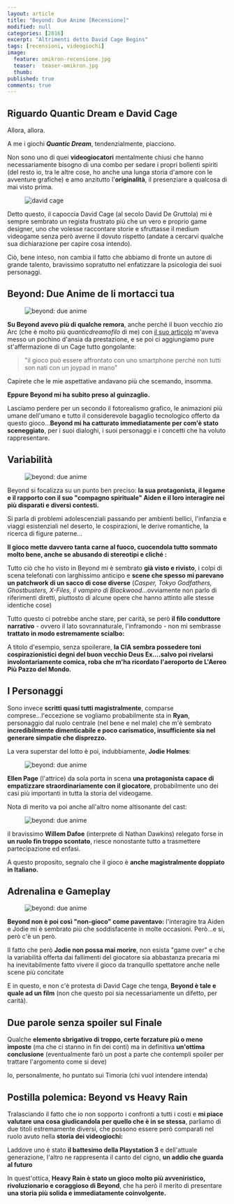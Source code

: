 ```yaml
---
layout: article
title: "Beyond: Due Anime [Recensione]"
modified: null
categories: [2016]
excerpt: "Altrimenti detto David Cage Begins"
tags: [recensioni, videogiochi]
image:
  feature: omikron-recensione.jpg
  teaser:  teaser-omikron.jpg
  thumb:
published: true
comments: true
---
```


## Riguardo Quantic Dream e David Cage

Allora, allora.

A me i giochi ***Quantic Dream***, tendenzialmente, piacciono.

Non sono uno di quei **videogiocatori** mentalmente chiusi che hanno necessariamente bisogno di una combo per sedare i propri bollenti spiriti (del resto io, tra le altre cose, ho anche una lunga storia d'amore con le avventure grafiche) e amo anzitutto l'**originalità**, il presenziare a qualcosa di mai visto prima.

<figure>
	<img src="http://3.bp.blogspot.com/-nQZ8G7mTFf4/Uo4E9uzArFI/AAAAAAAAFkw/jmcrsRzuWB8/s1600/cage.jpg" alt="david cage">
</figure>  

Detto questo, il capoccia David Cage (al secolo David De Gruttola) mi è sempre sembrato un regista frustrato più che un vero e proprio game designer, uno che volesse raccontare storie e sfruttasse il medium videogame senza però averne il dovuto rispetto (andate a cercarvi qualche sua dichiarazione per capire cosa intendo).

Ciò, bene inteso, non cambia il fatto che abbiamo di fronte un autore di grande talento, bravissimo sopratutto nel enfatizzare la psicologia dei suoi personaggi.

## Beyond: Due Anime de li mortacci tua

<figure>
	<img src="http://1.bp.blogspot.com/-BZDfobw2aps/Uo4F5b4YY0I/AAAAAAAAFlM/jAiJw685MOU/s1600/beyond-two-souls-story-will-be-12-to-15-hours-long-2.jpg" alt="beyond: due anime">
</figure>  

**Su Beyond avevo più di qualche remora**, anche perché il buon vecchio zio Arc (che è molto più *quanticdreamofilo* di me) con [il suo articolo](http://www.arcweb.it/2013/10/07/beyond-due-anime-prime-riflessioni/?fb_source=pubv1) m'aveva messo un pochino d'ansia da prestazione, e se poi ci aggiungiamo pure st'affermazione di un Cage tutto gongolante:

>"il gioco può essere affrontato con uno smartphone perché non tutti son nati con un joypad in mano"

Capirete che le mie aspettative andavano più che scemando, insomma.

**Eppure Beyond mi ha subito preso al guinzaglio.**

Lasciamo perdere per un secondo il fotorealismo grafico, le animazioni più umane dell'umano e tutto il considerevole bagaglio tecnologico offerto da questo gioco...**Beyond mi ha catturato immediatamente per com'è stato sceneggiato**, per i suoi dialoghi, i suoi personaggi e i concetti che ha voluto rappresentare.

## Variabilità

<figure>
	<img src="http://4.bp.blogspot.com/-SvFfU5Mo0Bo/Uo4EA9bunJI/AAAAAAAAFkY/PNb1Dx0WYeI/s1600/beyond+.jpg" alt="beyond: due anime">
</figure>  

Beyond si focalizza su un punto ben preciso: **la sua protagonista, il legame e il rapporto con il suo "compagno spirituale" Aiden e il loro interagire nei più disparati e diversi contesti.**

Si parla di problemi adolescenziali passando per ambienti bellici, l'infanzia e viaggi esistenziali nel deserto, le cospirazioni, le derive romantiche, la ricerca di figure paterne...

**Il gioco mette davvero tanta carne al fuoco, cuocendola tutto sommato molto bene, anche se abusando di stereotipi e cliché :**

Tutto ciò che ho visto in Beyond mi è sembrato **già visto e rivisto**, i colpi di scena telefonati con larghissimo anticipo e **scene che spesso mi parevano un patchwork di un sacco di cose diverse** (*Casper, Tokyo Godfathers, Ghostbusters, X-Files, il vampiro di Blackwood*...ovviamente non parlo di riferimenti diretti, piuttosto di alcune opere che hanno attinto alle stesse identiche cose)

Tutto questo ci potrebbe anche stare, per carità, se però **il filo conduttore narrativo** - ovvero il lato sovrannaturale, l'inframondo - non mi sembrasse **trattato in modo estremamente scialbo:**

A titolo d'esempio, senza spoilerare, **la CIA sembra possedere toni cospirazionistici degni del buon vecchio Deus Ex....salvo poi rivelarsi involontariamente comica, roba che m'ha ricordato l'aeroporto de L'Aereo Più Pazzo del Mondo.**

## I Personaggi

Sono invece **scritti quasi tutti magistralmente**, comparse comprese...l'eccezione se vogliamo probabilmente sta in **Ryan**, personaggio dal ruolo centrale (nel bene e nel male) che m'è sembrato **incredibilmente dimenticabile e poco carismatico, insufficiente sia nel generare simpatie che disprezzo.**

La vera superstar del lotto è poi, indubbiamente, **Jodie Holmes**:

<figure>
	<img src=http://1.bp.blogspot.com/-KrE_ha9NGKA/Uo4DpxADcNI/AAAAAAAAFkQ/DB1vToFjsSw/s1600/beyond-two-souls-02-595x334.jpg" alt="beyond: due anime">
</figure>  

**Ellen Page** (l'attrice) da sola porta in scena **una protagonista capace di empatizzare straordinariamente con il giocatore**,  probabilmente uno dei casi più importanti in tutta la storia del videogame.

Nota di merito va poi anche all'altro nome altisonante del cast:

<figure>
	<img src=http://1.bp.blogspot.com/-YIzYOo0CXAk/Uo4C2bwG-2I/AAAAAAAAFkE/Ve5AJNsoFuY/s1600/BEYOND_WD_SCREEN010.jpg" alt="beyond: due anime">
</figure>  

il bravissimo **Willem Dafoe** (interprete di Nathan Dawkins) relegato forse in **un ruolo fin troppo scontato**, riesce nonostante tutto a trasmettere partecipazione ed enfasi.

A questo proposito, segnalo che il gioco è **anche magistralmente doppiato in Italiano.**

## Adrenalina e Gameplay

<figure>
	<img src=http://2.bp.blogspot.com/-1wBx8H0wtU0/Uo4EQYqKX7I/AAAAAAAAFko/r8_ttI27cMo/s1600/QD_BEYOND_SCREEN34_1378219155-990x556.jpg" alt="beyond: due anime">
</figure>  

**Beyond non è poi così "non-gioco" come paventavo:** l'interagire tra Aiden e Jodie mi è sembrato più che soddisfacente in molte occasioni. Però...e si, però c'è un però.

Il fatto che però **Jodie non possa mai morire**, non esista "game over" e che la variabilità offerta dai fallimenti del giocatore sia abbastanza precaria mi ha inevitabilmente fatto vivere il gioco da tranquillo spettatore anche nelle scene più concitate

E in questo, e non c'è protesta di David Cage che tenga, **Beyond è tale e quale ad un film** (non che questo poi sia necessariamente un difetto, per carità).

## Due parole senza spoiler sul Finale

Qualche **elemento sbrigativo di troppo, certe forzature più o meno imposte** (ma che ci stanno in fin dei conti) ma in definitiva **un'ottima conclusione** (eventualmente farò un post a parte che contempli spoiler per trattare l'argomento come si deve)

Io, personalmente, ho puntato sui Timoria (chi vuol intendere intenda)

## Postilla polemica: Beyond vs Heavy Rain

Tralasciando il fatto che io non sopporto i confronti a tutti i costi e **mi piace valutare una cosa giudicandola per quello che è in se stessa**, parliamo di due titoli estremamente diversi, che possono essere però comparati nel ruolo avuto nella **storia dei videogiochi:**

Laddove uno è stato **il battesimo della Playstation 3** e dell'attuale generazione, l'altro ne rappresenta il canto del cigno, **un addio che guarda al futuro**

In quest'ottica, **Heavy Rain è stato un gioco molto più avveniristico, rivoluzionario e coraggioso di Beyond**, che ha però il merito di presentare **una storia più solida e immediatamente coinvolgente.**
